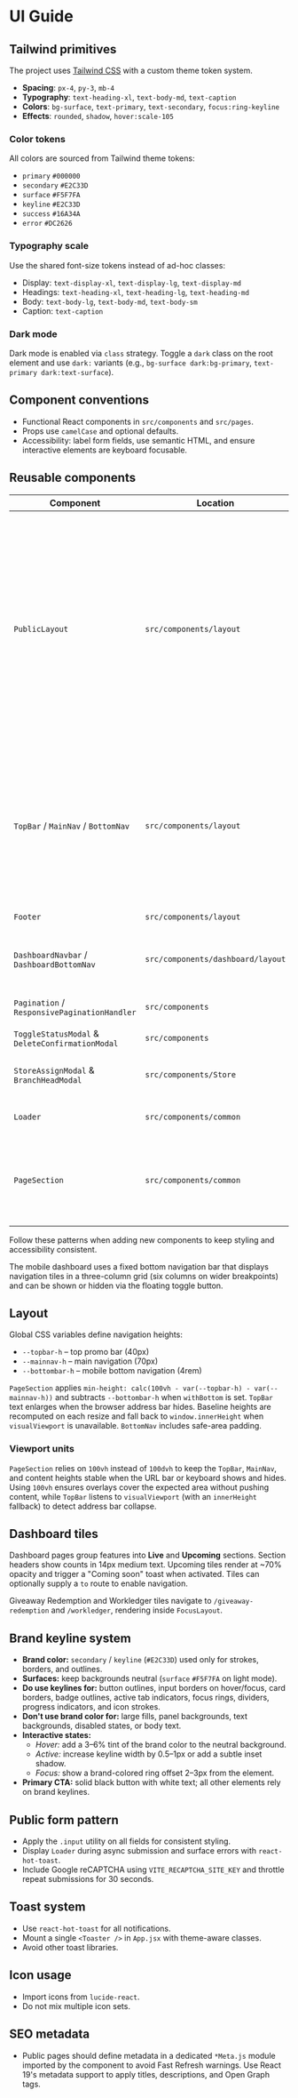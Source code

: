 # UI Guide

## Tailwind primitives

The project uses [Tailwind CSS](https://tailwindcss.com) with a custom theme token system.

- **Spacing**: `px-4`, `py-3`, `mb-4`
- **Typography**: `text-heading-xl`, `text-body-md`, `text-caption`
- **Colors**: `bg-surface`, `text-primary`, `text-secondary`, `focus:ring-keyline`
- **Effects**: `rounded`, `shadow`, `hover:scale-105`

### Color tokens

All colors are sourced from Tailwind theme tokens:

- `primary` `#000000`
- `secondary` `#E2C33D`
- `surface` `#F5F7FA`
- `keyline` `#E2C33D`
- `success` `#16A34A`
- `error` `#DC2626`

### Typography scale

Use the shared font-size tokens instead of ad-hoc classes:

- Display: `text-display-xl`, `text-display-lg`, `text-display-md`
- Headings: `text-heading-xl`, `text-heading-lg`, `text-heading-md`
- Body: `text-body-lg`, `text-body-md`, `text-body-sm`
- Caption: `text-caption`

### Dark mode

Dark mode is enabled via `class` strategy. Toggle a `dark` class on the root element and use `dark:` variants (e.g., `bg-surface dark:bg-primary`, `text-primary dark:text-surface`).

## Component conventions

- Functional React components in `src/components` and `src/pages`.
- Props use `camelCase` and optional defaults.
- Accessibility: label form fields, use semantic HTML, and ensure interactive elements are keyboard focusable.

## Reusable components

| Component                                       | Location                          | Notes                                                                                                                                                                                                                       |
| ----------------------------------------------- | --------------------------------- | --------------------------------------------------------------------------------------------------------------------------------------------------------------------------------------------------------------------------- |
| `PublicLayout`                                  | `src/components/layout`           | wraps `TopBar`, `MainNav`, `BottomNav`, and `Footer` for public pages; root uses `min-h-full` to expand to the initial containing block so the header stays anchored; offsets header so child pages only need `p-4` padding |
| `TopBar` / `MainNav` / `BottomNav`              | `src/components/layout`           | modular public navigation pieces; `TopBar` text expands when the address bar hides and `BottomNav` manages its own account menu                                                                                             |
| `Footer`                                        | `src/components/layout`           | slim desktop footer                                                                                                                                                                                                         |
| `DashboardNavbar` / `DashboardBottomNav`        | `src/components/dashboard/layout` | responsive dashboard navigation with fixed bottom grid                                                                                                                                                                      |
| `Pagination` / `ResponsivePaginationHandler`    | `src/components`                  | reusable pagination controls                                                                                                                                                                                                |
| `ToggleStatusModal` & `DeleteConfirmationModal` | `src/components`                  | confirmation dialogs                                                                                                                                                                                                        |
| `StoreAssignModal` & `BranchHeadModal`          | `src/components/Store`            | assign stores or branch heads                                                                                                                                                                                               |
| `Loader`                                        | `src/components/common`           | full-screen loading spinner                                                                                                                                                                                                 |
| `PageSection`                                   | `src/components/common`           | semantic wrapper with auto `min-height`; use `withBottom` to offset BottomNav                                                                                                                                               |

Follow these patterns when adding new components to keep styling and accessibility consistent.

The mobile dashboard uses a fixed bottom navigation bar that displays navigation tiles in a three-column grid (six columns on wider breakpoints) and can be shown or hidden via the floating toggle button.

## Layout

Global CSS variables define navigation heights:

- `--topbar-h` – top promo bar (40px)
- `--mainnav-h` – main navigation (70px)
- `--bottombar-h` – mobile bottom navigation (4rem)

`PageSection` applies `min-height: calc(100vh - var(--topbar-h) - var(--mainnav-h))` and subtracts `--bottombar-h` when `withBottom` is set. `TopBar` text enlarges when the browser address bar hides. Baseline heights are recomputed on each resize and fall back to `window.innerHeight` when `visualViewport` is unavailable. `BottomNav` includes safe-area padding.

### Viewport units

`PageSection` relies on `100vh` instead of `100dvh` to keep the `TopBar`, `MainNav`, and content heights stable when the URL bar or keyboard shows and hides. Using `100vh` ensures overlays cover the expected area without pushing content, while `TopBar` listens to `visualViewport` (with an `innerHeight` fallback) to detect address bar collapse.

## Dashboard tiles

Dashboard pages group features into **Live** and **Upcoming** sections. Section headers show counts in 14px medium text. Upcoming tiles render at ~70% opacity and trigger a "Coming soon" toast when activated. Tiles can optionally supply a `to` route to enable navigation.

Giveaway Redemption and Workledger tiles navigate to `/giveaway-redemption` and `/workledger`, rendering inside `FocusLayout`.

## Brand keyline system

- **Brand color:** `secondary` / `keyline` (`#E2C33D`) used only for strokes, borders, and outlines.
- **Surfaces:** keep backgrounds neutral (`surface` `#F5F7FA` on light mode).
- **Do use keylines for:** button outlines, input borders on hover/focus, card borders, badge outlines, active tab indicators, focus rings, dividers, progress indicators, and icon strokes.
- **Don't use brand color for:** large fills, panel backgrounds, text backgrounds, disabled states, or body text.
- **Interactive states:**
  - _Hover:_ add a 3–6% tint of the brand color to the neutral background.
  - _Active:_ increase keyline width by 0.5–1px or add a subtle inset shadow.
  - _Focus:_ show a brand-colored ring offset 2–3px from the element.
- **Primary CTA:** solid black button with white text; all other elements rely on brand keylines.

## Public form pattern

- Apply the `.input` utility on all fields for consistent styling.
- Display `Loader` during async submission and surface errors with `react-hot-toast`.
- Include Google reCAPTCHA using `VITE_RECAPTCHA_SITE_KEY` and throttle repeat submissions for 30 seconds.

## Toast system

- Use `react-hot-toast` for all notifications.
- Mount a single `<Toaster />` in `App.jsx` with theme-aware classes.
- Avoid other toast libraries.

## Icon usage

- Import icons from `lucide-react`.
- Do not mix multiple icon sets.

## SEO metadata

- Public pages should define metadata in a dedicated `*Meta.js` module imported by the component to avoid Fast Refresh warnings. Use React 19's metadata support to apply titles, descriptions, and Open Graph tags.
